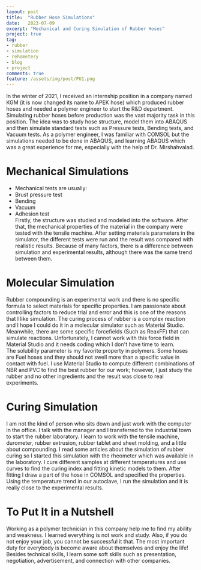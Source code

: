 ```yaml
---
layout: post
title:  "Rubber Hose Simulations"
date:   2023-07-09
excerpt: "Mechanical and Curing Simulation of Rubber Hoses"
project: true
tag:
- rubber 
- simulation
- rehometery
- blog
- project
comments: true
feature: /assets/img/post/PU1.png
---
```


In the winter of 2021, I received an internship position in a company named KGM (it is now changed its name to APEK hose) which produced rubber hoses and needed a polymer engineer to start the R&D department.  Simulating rubber hoses before production was the vast majority task in this position. The idea was to study hose structure, model them into ABAQUS and then simulate standard tests such as Pressure tests, Bending tests, and Vacuum tests. As a polymer engineer, I was familiar with COMSOL but the simulations needed to be done in ABAQUS, and learning ABAQUS which was a great experience for me, especially with the help of Dr. Mirshahvalad.
# Mechanical Simulations
* Mechanical tests are usually:
* Brust pressure test
* Bending
* Vacuum
* Adhesion test <br>
Firstly, the structure was studied and modeled into the software. After that, the mechanical properties of the material in the company were tested with the tensile machine. After setting materials parameters in the simulator, the different tests were run and the result was compared with realistic results. Because of many factors, there is a difference between simulation and experimental results, although there was the same trend between them.
# Molecular Simulation
Rubber compounding is an experimental work and there is no specific formula to select materials for specific properties. I am passionate about controlling factors to reduce trial and error and this is one of the reasons that I like simulation. The curing process of rubber is a complex reaction and I hope I could do it in a molecular simulator such as Material Studio. Meanwhile, there are some specific forcefields (Such as ReaxFF) that can simulate reactions. Unfortunately, I cannot work with this force field in Material Studio and it needs coding which I don't have time to learn.<br>
The solubility parameter is my favorite property in polymers. Some hoses are Fuel hoses and they should not swell more than a specific value in contact with fuel. I use Material Studio to compute different combinations of NBR and PVC to find the best rubber for our work; however, I just study the rubber and no other ingredients and the result was close to real experiments.
# Curing Simulation
I am not the kind of person who sits down and just work with the computer in the office. I talk with the manager and I transferred to the industrial town to start the rubber laboratory. I learn to work with the tensile machine, durometer, rubber extrusion, rubber tablet and sheet molding, and a little about compounding. I read some articles about the simulation of rubber curing so I started this simulation with the rheometer which was available in the laboratory. I cure different samples at different temperatures and use curves to find the curing index and fitting kinetic models to them. After fitting I draw a part of the hose in COMSOL and specified the properties. Using the temperature trend in our autoclave, I run the simulation and it is really close to the experimental results.
# To Put It in a Nutshell
Working as a polymer technician in this company help me to find my ability and weakness. I learned everything is not work and study. Also, if you do not enjoy your job, you cannot be successful it that. The most important duty for everybody is become aware about themselves and enjoy the life! Besides technical skills, I learn some soft skills such as presentation, negotiation, advertisement, and connection with other companies.
